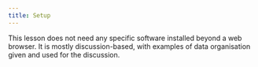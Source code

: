 ```yaml
---
title: Setup
---
```


This lesson does not need any specific software installed beyond a web browser.
It is mostly discussion-based, with examples of data organisation given and used for the discussion.




